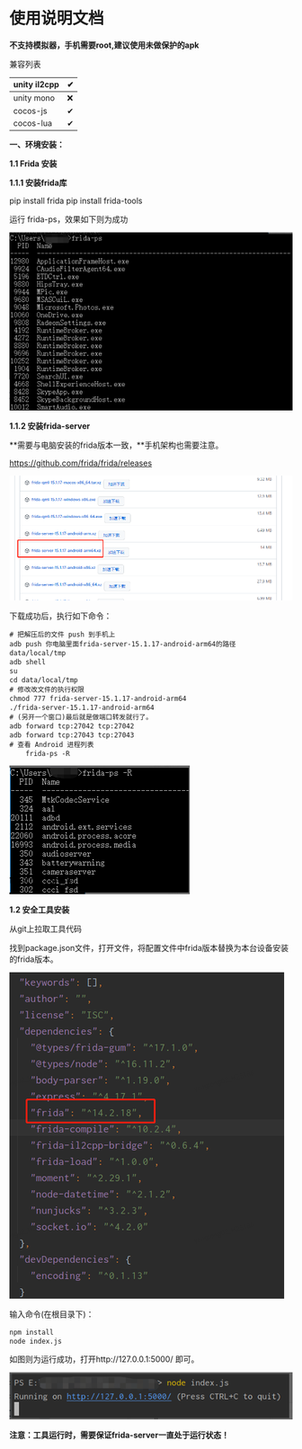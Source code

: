 # 使用说明文档



**不支持模拟器，手机需要root,建议使用未做保护的apk**



兼容列表

| unity il2cpp | ✔    |
| ------------ | ---- |
| unity mono   | ❌    |
| cocos-js      | ✔     |
| cocos-lua     | ✔    |

**一、环境安装：**

**1.1 Frida 安装**

**1.1.1 安装frida库**

pip install frida pip install frida-tools

运行 frida-ps，效果如下则为成功

![img_3.png](img/img-3.png)

**1.1.2 安装frida-server**

**需要与电脑安装的frida版本一致，**手机架构也需要注意。

https://github.com/frida/frida/releases

![img_1.png](img/img-1.png)

下载成功后，执行如下命令：

```
# 把解压后的文件 push 到手机上
adb push 你电脑里面frida-server-15.1.17-android-arm64的路径 data/local/tmp
adb shell
su
cd data/local/tmp
# 修改改文件的执行权限
chmod 777 frida-server-15.1.17-android-arm64
./frida-server-15.1.17-android-arm64 
# (另开一个窗口)最后就是做端口转发就行了。
adb forward tcp:27042 tcp:27042
adb forward tcp:27043 tcp:27043
# 查看 Android 进程列表
    frida-ps -R
```

![img_2.png](img/img-2.png)

**1.2 安全工具安装**

从git上拉取工具代码

找到package.json文件，打开文件，将配置文件中frida版本替换为本台设备安装的frida版本。

![img.png](img/img-0.png)

输入命令(在根目录下)：



```shell
npm install  
node index.js
```

如图则为运行成功，打开http://127.0.0.1:5000/ 即可。

![img_4.png](img/img-4.png)

**注意：****工具运行时，需要保证frida-server一直处于运行状态****！**
